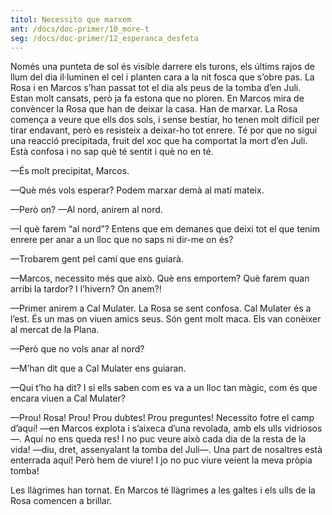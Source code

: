 ```yaml
---
titol: Necessito que marxem
ant: /docs/doc-primer/10_more-t
seg: /docs/doc-primer/12_esperanca_desfeta
---
```

Només una punteta de sol és visible darrere els turons, els últims rajos de llum del dia il·luminen el cel i planten cara a la nit fosca que s’obre pas. La Rosa i en Marcos s’han passat tot el dia als peus de la tomba d’en Juli. Estan molt cansats, però ja fa estona que no ploren. En Marcos mira de convèncer la Rosa que han de deixar la casa. Han de marxar. La Rosa comença a veure que ells dos sols, i sense bestiar, ho tenen molt difícil per tirar endavant, però es resisteix a deixar-ho tot enrere. Té por que no sigui una reacció precipitada, fruit del xoc que ha comportat la mort d’en Juli. Està confosa i no sap què té sentit i què no en té. 

—És molt precipitat, Marcos. 

—Què més vols esperar? Podem marxar demà al matí mateix. 

—Però on? —Al nord, anirem al nord. 

—I què farem “al nord”? Entens que em demanes que deixi tot el que tenim enrere per anar a un lloc que no saps ni dir-me on és?

—Trobarem gent pel camí que ens guiarà. 

—Marcos, necessito més que això. Què ens emportem? Què farem quan arribi la tardor? I l’hivern? On anem?! 

—Primer anirem a Cal Mulater. La Rosa se sent confosa. Cal Mulater és a l’est. És un mas on viuen amics seus. Són gent molt maca. Els van conèixer al mercat de la Plana. 

—Però que no vols anar al nord? 

—M’han dit que a Cal Mulater ens guiaran. 

—Qui t’ho ha dit? I si ells saben com es va a un lloc tan màgic, com és que encara viuen a Cal Mulater? 

—Prou! Rosa! Prou! Prou dubtes! Prou preguntes! Necessito fotre el camp d’aquí! —en Marcos explota i s’aixeca d’una revolada, amb els ulls vidriosos—. Aquí no ens queda res! I no puc veure això cada dia de la resta de la vida! —diu, dret, assenyalant la tomba del Juli—. Una part de nosaltres està enterrada aquí! Però hem de viure! I jo no puc viure veient la meva pròpia tomba! 

Les llàgrimes han tornat. En Marcos té llàgrimes a les galtes i els ulls de la Rosa comencen a brillar.
